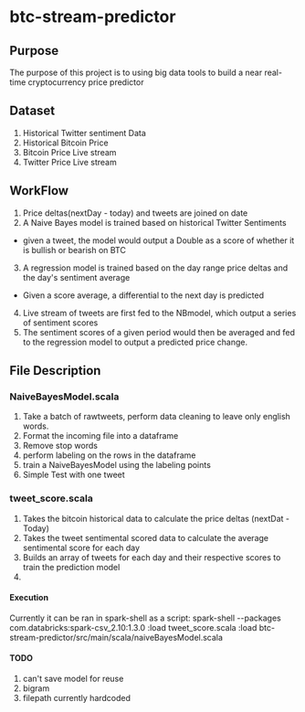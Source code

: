 # btc-stream-predictor

## Purpose
The purpose of this project is to using big data tools to build a near real-time cryptocurrency price predictor

## Dataset
1. Historical Twitter sentiment Data
2. Historical Bitcoin Price
3. Bitcoin Price Live stream
4. Twitter Price Live stream

## WorkFlow
1. Price deltas(nextDay - today) and tweets are joined on date
2. A Naive Bayes model is trained based on historical Twitter Sentiments 

  * given a tweet, the model would output a Double as a score of whether it is bullish or bearish on BTC
3. A regression model is trained based on the day range price deltas and the day's sentiment average 

  * Given a score average, a differential to the next day is predicted
4. Live stream of tweets are first fed to the NBmodel, which output a series of sentiment scores
5. The sentiment scores of a given period would then be averaged and fed to the regression model to output a predicted price change.

## File Description
### NaiveBayesModel.scala
  1. Take a batch of rawtweets, perform data cleaning to leave only english words.
  2. Format the incoming file into a dataframe
  3. Remove stop words
  4. perform labeling on the rows in the dataframe
  5. train a NaiveBayesModel using the labeling points
  6. Simple Test with one tweet
  
### tweet_score.scala
1. Takes the bitcoin historical data to calculate the price deltas (nextDat -Today)
2. Takes the tweet sentimental scored data to calculate the average sentimental score for each day
3. Builds an array of tweets for each day and their respective scores to train the prediction model
4. 

#### Execution
Currently it can be ran in spark-shell as a script:
spark-shell --packages com.databricks:spark-csv_2.10:1.3.0
:load tweet_score.scala
:load btc-stream-predictor/src/main/scala/naiveBayesModel.scala

#### TODO
  1. can't save model for reuse
  2. bigram
  3. filepath currently hardcoded

